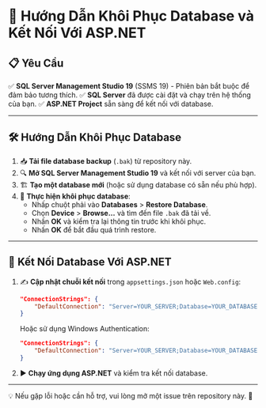 # 📌 Hướng Dẫn Khôi Phục Database và Kết Nối Với ASP.NET

## 📋 Yêu Cầu
✅ **SQL Server Management Studio 19** (SSMS 19) - Phiên bản bắt buộc để đảm bảo tương thích.
✅ **SQL Server** đã được cài đặt và chạy trên hệ thống của bạn.
✅ **ASP.NET Project** sẵn sàng để kết nối với database.

---

## 🛠️ Hướng Dẫn Khôi Phục Database
1. 📥 **Tải file database backup** (`.bak`) từ repository này.
2. 🔍 **Mở SQL Server Management Studio 19** và kết nối với server của bạn.
3. 🏗️ **Tạo một database mới** (hoặc sử dụng database có sẵn nếu phù hợp).
4. 🔄 **Thực hiện khôi phục database**:
   - Nhấp chuột phải vào **Databases** > **Restore Database**.
   - Chọn **Device** > **Browse...** và tìm đến file `.bak` đã tải về.
   - Nhấn **OK** và kiểm tra lại thông tin trước khi khôi phục.
   - Nhấn **OK** để bắt đầu quá trình restore.

---

## 🔗 Kết Nối Database Với ASP.NET
1. ✍️ **Cập nhật chuỗi kết nối** trong `appsettings.json` hoặc `Web.config`:
   ```json
   "ConnectionStrings": {
       "DefaultConnection": "Server=YOUR_SERVER;Database=YOUR_DATABASE;User Id=YOUR_USERNAME;Password=YOUR_PASSWORD;"
   }
   ```
   Hoặc sử dụng Windows Authentication:
   ```json
   "ConnectionStrings": {
       "DefaultConnection": "Server=YOUR_SERVER;Database=YOUR_DATABASE;Trusted_Connection=True;"
   }
   ```
2. ▶️ **Chạy ứng dụng ASP.NET** và kiểm tra kết nối database.

---

💡 Nếu gặp lỗi hoặc cần hỗ trợ, vui lòng mở một issue trên repository này. 🚀
